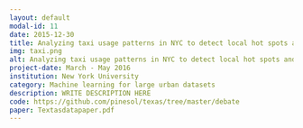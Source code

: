 ```yaml
---
layout: default
modal-id: 11
date: 2015-12-30
title: Analyzing taxi usage patterns in NYC to detect local hot spots and dead zones
img: taxi.png
alt: Analyzing taxi usage patterns in NYC to detect local hot spots and dead zones
project-date: March - May 2016
institution: New York University
category: Machine learning for large urban datasets
description: WRITE DESCRIPTION HERE
code: https://github.com/pinesol/texas/tree/master/debate
paper: Textasdatapaper.pdf
---
```


